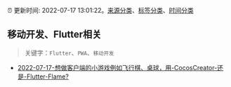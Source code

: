 :alarm_clock: 更新时间: 2022-07-17 13:01:22。[来源分类](../README.md)、[标签分类](../TAGS.md)、[时间分类](../TIMELINE.md)

## 移动开发、Flutter相关


> 关键字：`Flutter`、`PWA`、`移动开发`



- [2022-07-17-想做客户端的小游戏例如飞行棋、桌球，用-CocosCreator-还是-Flutter-Flame?](https://www.v2ex.com/t/866831) 